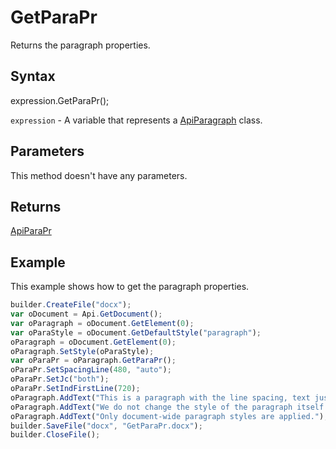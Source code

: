 # GetParaPr

Returns the paragraph properties.

## Syntax

expression.GetParaPr();

`expression` - A variable that represents a [ApiParagraph](../ApiParagraph.md) class.

## Parameters

This method doesn't have any parameters.

## Returns

[ApiParaPr](../../ApiParaPr/ApiParaPr.md)

## Example

This example shows how to get the paragraph properties.

```javascript
builder.CreateFile("docx");
var oDocument = Api.GetDocument();
var oParagraph = oDocument.GetElement(0);
var oParaStyle = oDocument.GetDefaultStyle("paragraph");
oParagraph = oDocument.GetElement(0);
oParagraph.SetStyle(oParaStyle);
var oParaPr = oParagraph.GetParaPr();
oParaPr.SetSpacingLine(480, "auto");
oParaPr.SetJc("both");
oParaPr.SetIndFirstLine(720);
oParagraph.AddText("This is a paragraph with the line spacing, text justification and indent set using the paragraph style. ");
oParagraph.AddText("We do not change the style of the paragraph itself. ");
oParagraph.AddText("Only document-wide paragraph styles are applied.");
builder.SaveFile("docx", "GetParaPr.docx");
builder.CloseFile();
```
